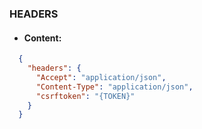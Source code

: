 ### HEADERS
  * #### Content:

  ```json
    {
      "headers": {
        "Accept": "application/json",
        "Content-Type": "application/json",
        "csrftoken": "{TOKEN}"
      }
    }
  ```
